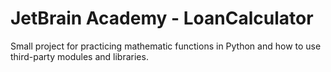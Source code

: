 # JetBrain Academy - LoanCalculator
Small project for practicing mathematic functions in Python and how to use third-party modules and libraries.
